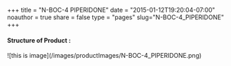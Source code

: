 +++
title = "N-BOC-4 PIPERIDONE"
date = "2015-01-12T19:20:04-07:00"
noauthor = true
share = false
type = "pages"
slug="N-BOC-4_PIPERIDONE"
+++

<h4> Structure of Product : </h4>
![this is image](/images/productImages/N-BOC-4_PIPERIDONE.png)
